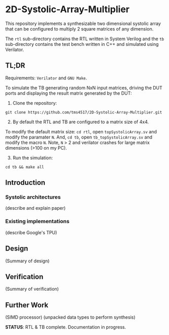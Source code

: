 # 2D-Systolic-Array-Multiplier

This repository implements a synthesizable two dimensional systolic array that can be configured to multiply 2 square matrices of any dimension.

The `rtl` sub-directory contains the RTL written in System Verilog and the `tb` sub-directory contains the test bench written in C++ and simulated using Verilator.

## TL;DR

Requirements: `Verilator` and `GNU Make`.

To simulate the TB generating random NxN input matrices, driving the DUT ports and displaying the result matrix generated by the DUT:

1. Clone the repository:
```
git clone https://github.com/tms4517/2D-Systolic-Array-Multiplier.git
```
2. By default the RTL and TB are configured to a matrix size of 4x4.

To modify the default matrix size: `cd rtl`, open `topSystolicArray.sv` and modify the paramater `N`. And, `cd tb`, open `tb_topSystolicArray.sv` and modify the macro `N`. Note,  `N` > 2 and verilator crashes for large matrix dimensions (>100 on my PC).

3. Run the simulation:
```
cd tb && make all
```

## Introduction

### Systolic architectures

(describe and explain paper)

### Existing implementations

(describe Google's TPU)

## Design

(Summary of design)

## Verification

(Summary of verification)

## Further Work

(SIMD processor)
(unpacked data types to perform synthesis)

**STATUS**: RTL & TB complete. Documentation in progress.
